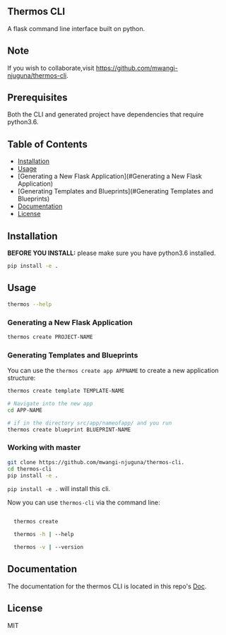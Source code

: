 ## Thermos CLI

A flask command line interface built on python. 

## Note

If you wish to collaborate,visit https://github.com/mwangi-njuguna/thermos-cli.


## Prerequisites

Both the CLI and generated project have dependencies that require python3.6.

## Table of Contents

* [Installation](#installation)
* [Usage](#usage)
* [Generating a New Flask Application](#Generating a New Flask Application)
* [Generating Templates and Blueprints](#Generating Templates and Blueprints)
* [Documentation](#documentation)
* [License](#license)

## Installation

**BEFORE YOU INSTALL:** please make sure you have python3.6 installed.


```bash
pip install -e .
```

## Usage

```bash
thermos --help
```

### Generating a New Flask Application

```bash
thermos create PROJECT-NAME
```

### Generating Templates and Blueprints

You can use the `thermos create app APPNAME` to create a new application structure:

```bash
thermos create template TEMPLATE-NAME

# Navigate into the new app
cd APP-NAME

# if in the directory src/app/nameofapp/ and you run
thermos create blueprint BLUEPRINT-NAME

```

### Working with master

```bash
git clone https://github.com/mwangi-njuguna/thermos-cli.
cd thermos-cli
pip install -e .
```

`pip install -e .` will install this cli.

Now you can use `thermos-cli` via the command line:

```bash

  thermos create

  thermos -h | --help

  thermos -v | --version

```

## Documentation

The documentation for the thermos CLI is located in this repo's [Doc](https://github.com/mwangi-njuguna/thermos-cli/blob/thuita/DOC.md).

## License

MIT
